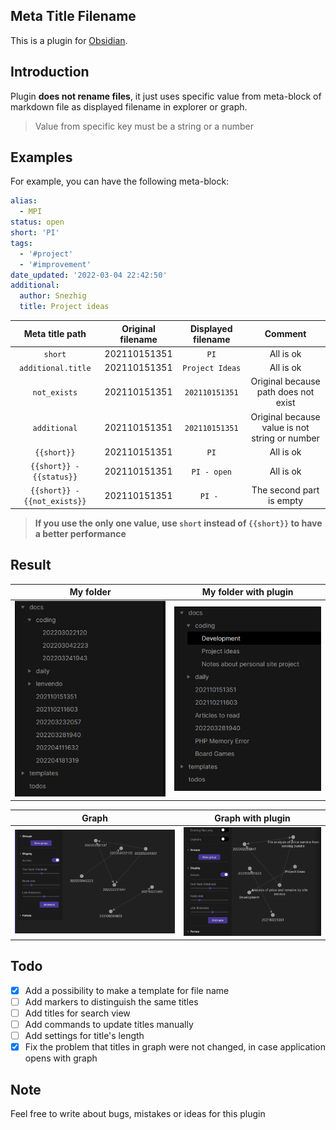 ## Meta Title Filename

This is a plugin for [Obsidian](https://obsidian.md).

## Introduction

Plugin **does not rename files**,
it just uses specific value from meta-block of markdown file as displayed filename in explorer or graph.

> Value from specific key must be a string or a number

## Examples

For example, you can have the following meta-block:

```yaml
alias:
  - MPI
status: open
short: 'PI'
tags:
  - '#project'
  - '#improvement'
date_updated: '2022-03-04 22:42:50'
additional:
  author: Snezhig
  title: Project ideas
```

|       Meta title path        | Original filename | Displayed filename |                    Comment                     |
|:----------------------------:|:-----------------:|:------------------:|:----------------------------------------------:|
|           `short`            |   202110151351    |        `PI`        |                   All is ok                    |
|      `additional.title`      |   202110151351    |  `Project Ideas`   |                   All is ok                    |
|         `not_exists`         |   202110151351    |   `202110151351`   |      Original because path does not exist      |
|         `additional`         |   202110151351    |   `202110151351`   | Original because value is not string or number |
|         `{{short}}`          |   202110151351    |        `PI`        |                   All is ok                    |
|   `{{short}} - {{status}}`   |   202110151351    |    `PI - open`     |                   All is ok                    |
| `{{short}} - {{not_exists}}` |   202110151351    |      `PI - `       |            The second part is empty            |

> **If you use the only one value, use `short` instead of `{{short}}` to have a better performance**

## Result

|                My folder                 |               My folder with plugin                |
|:----------------------------------------:|:--------------------------------------------------:|
| ![](./github/images/Common%20Folder.png) | ![](./github/images/Structure%20with%20plugin.png) |

|                  Graph                  |               Graph with plugin                |
|:---------------------------------------:|:----------------------------------------------:|
| ![](./github/images/Common%20graph.png) | ![](./github/images/Graph%20with%20plugin.png) |

## Todo

* [x] Add a possibility to make a template for file name
* [ ] Add markers to distinguish the same titles
* [ ] Add titles for search view
* [ ] Add commands to update titles manually
* [ ] Add settings for title's length
* [x] Fix the problem that titles in graph were not changed, in case application opens with graph

## Note

Feel free to write about bugs, mistakes or ideas for this plugin